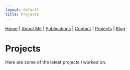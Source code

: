 ```yaml
---
layout: default
title: Projects
---
```


[Home](./index.md) | [About Me](./about.md) | [Publications](./Publications.md) | [Contact](./contact.md) | [Projects](./projects.md) | [Blog](./blog.md)

# Projects

Here are some of the latest projects I worked on. 
